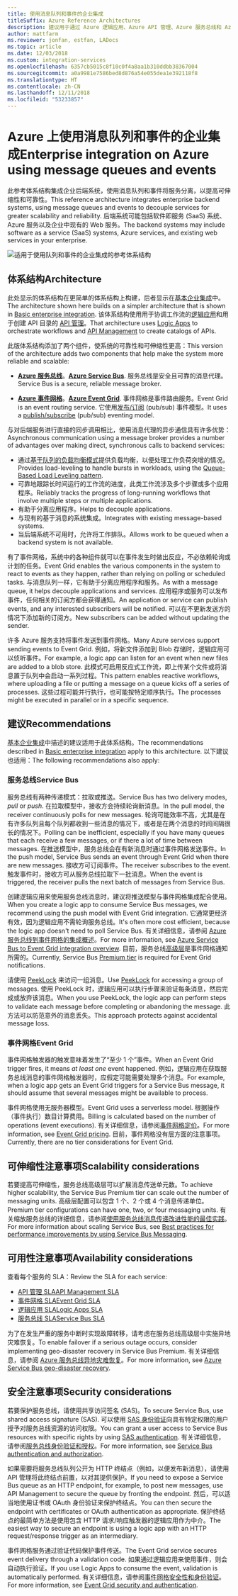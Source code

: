 ```yaml
---
title: 使用消息队列和事件的企业集成
titleSuffix: Azure Reference Architectures
description: 建议用于通过 Azure 逻辑应用、Azure API 管理、Azure 服务总线和 Azure 事件网格来实现企业集成模式的体系结构。
author: mattfarm
ms.reviewer: jonfan, estfan, LADocs
ms.topic: article
ms.date: 12/03/2018
ms.custom: integration-services
ms.openlocfilehash: 6357cb5015c8f10c0f4a8aa1b310ddbb38367004
ms.sourcegitcommit: a0a9981e7586bed8d876a54e055dea1e392118f8
ms.translationtype: HT
ms.contentlocale: zh-CN
ms.lasthandoff: 12/11/2018
ms.locfileid: "53233857"
---
```

# <a name="enterprise-integration-on-azure-using-message-queues-and-events"></a><span data-ttu-id="c7f28-103">Azure 上使用消息队列和事件的企业集成</span><span class="sxs-lookup"><span data-stu-id="c7f28-103">Enterprise integration on Azure using message queues and events</span></span>

<span data-ttu-id="c7f28-104">此参考体系结构集成企业后端系统，使用消息队列和事件将服务分离，以提高可伸缩性和可靠性。</span><span class="sxs-lookup"><span data-stu-id="c7f28-104">This reference architecture integrates enterprise backend systems, using message queues and events to decouple services for greater scalability and reliability.</span></span> <span data-ttu-id="c7f28-105">后端系统可能包括软件即服务 (SaaS) 系统、Azure 服务以及企业中现有的 Web 服务。</span><span class="sxs-lookup"><span data-stu-id="c7f28-105">The backend systems may include software as a service (SaaS) systems, Azure services, and existing web services in your enterprise.</span></span>

![适用于使用队列和事件的企业集成的参考体系结构](./_images/enterprise-integration-queues-events.png)

## <a name="architecture"></a><span data-ttu-id="c7f28-107">体系结构</span><span class="sxs-lookup"><span data-stu-id="c7f28-107">Architecture</span></span>

<span data-ttu-id="c7f28-108">此处显示的体系结构在更简单的体系结构上构建，后者显示在[基本企业集成][basic-enterprise-integration]中。</span><span class="sxs-lookup"><span data-stu-id="c7f28-108">The architecture shown here builds on a simpler architecture that is shown in [Basic enterprise integration][basic-enterprise-integration].</span></span> <span data-ttu-id="c7f28-109">该体系结构使用用于协调工作流的[逻辑应用][logic-apps]和用于创建 API 目录的 [API 管理][apim]。</span><span class="sxs-lookup"><span data-stu-id="c7f28-109">That architecture uses [Logic Apps][logic-apps] to orchestrate workflows and [API Management][apim] to create catalogs of APIs.</span></span>

<span data-ttu-id="c7f28-110">此版体系结构添加了两个组件，使系统的可靠性和可伸缩性更高：</span><span class="sxs-lookup"><span data-stu-id="c7f28-110">This version of the architecture adds two components that help make the system more reliable and scalable:</span></span>

- <span data-ttu-id="c7f28-111">**[Azure 服务总线][service-bus]**。</span><span class="sxs-lookup"><span data-stu-id="c7f28-111">**[Azure Service Bus][service-bus]**.</span></span> <span data-ttu-id="c7f28-112">服务总线是安全且可靠的消息代理。</span><span class="sxs-lookup"><span data-stu-id="c7f28-112">Service Bus is a secure, reliable message broker.</span></span>

- <span data-ttu-id="c7f28-113">**[Azure 事件网格][event-grid]**。</span><span class="sxs-lookup"><span data-stu-id="c7f28-113">**[Azure Event Grid][event-grid]**.</span></span> <span data-ttu-id="c7f28-114">事件网格是事件路由服务。</span><span class="sxs-lookup"><span data-stu-id="c7f28-114">Event Grid is an event routing service.</span></span> <span data-ttu-id="c7f28-115">它使用[发布/订阅](../../patterns/publisher-subscriber.md) (pub/sub) 事件模型。</span><span class="sxs-lookup"><span data-stu-id="c7f28-115">It uses a [publish/subscribe](../../patterns/publisher-subscriber.md) (pub/sub) eventing model.</span></span>

<span data-ttu-id="c7f28-116">与对后端服务进行直接的同步调用相比，使用消息代理的异步通信具有许多优势：</span><span class="sxs-lookup"><span data-stu-id="c7f28-116">Asynchronous communication using a message broker provides a number of advantages over making direct, synchronous calls to backend services:</span></span>

- <span data-ttu-id="c7f28-117">通过[基于队列的负载均衡模式](../../patterns/queue-based-load-leveling.md)提供负载均衡，以便处理工作负荷突增的情况。</span><span class="sxs-lookup"><span data-stu-id="c7f28-117">Provides load-leveling to handle bursts in workloads, using the [Queue-Based Load Leveling pattern](../../patterns/queue-based-load-leveling.md).</span></span>
- <span data-ttu-id="c7f28-118">可靠地跟踪长时间运行的工作流的进度，此类工作流涉及多个步骤或多个应用程序。</span><span class="sxs-lookup"><span data-stu-id="c7f28-118">Reliably tracks the progress of long-running workflows that involve multiple steps or multiple applications.</span></span>
- <span data-ttu-id="c7f28-119">有助于分离应用程序。</span><span class="sxs-lookup"><span data-stu-id="c7f28-119">Helps to decouple applications.</span></span>
- <span data-ttu-id="c7f28-120">与现有的基于消息的系统集成。</span><span class="sxs-lookup"><span data-stu-id="c7f28-120">Integrates with existing message-based systems.</span></span>
- <span data-ttu-id="c7f28-121">当后端系统不可用时，允许将工作排队。</span><span class="sxs-lookup"><span data-stu-id="c7f28-121">Allows work to be queued when a backend system is not available.</span></span>

<span data-ttu-id="c7f28-122">有了事件网格，系统中的各种组件就可以在事件发生时做出反应，不必依赖轮询或计划的任务。</span><span class="sxs-lookup"><span data-stu-id="c7f28-122">Event Grid enables the various components in the system to react to events as they happen, rather than relying on polling or scheduled tasks.</span></span> <span data-ttu-id="c7f28-123">与消息队列一样，它有助于分离应用程序和服务。</span><span class="sxs-lookup"><span data-stu-id="c7f28-123">As with a message queue, it helps decouple applications and services.</span></span> <span data-ttu-id="c7f28-124">应用程序或服务可以发布事件，任何相关的订阅方都会获得通知。</span><span class="sxs-lookup"><span data-stu-id="c7f28-124">An application or service can publish events, and any interested subscribers will be notified.</span></span> <span data-ttu-id="c7f28-125">可以在不更新发送方的情况下添加新的订阅方。</span><span class="sxs-lookup"><span data-stu-id="c7f28-125">New subscribers can be added without updating the sender.</span></span>

<span data-ttu-id="c7f28-126">许多 Azure 服务支持将事件发送到事件网格。</span><span class="sxs-lookup"><span data-stu-id="c7f28-126">Many Azure services support sending events to Event Grid.</span></span> <span data-ttu-id="c7f28-127">例如，将新文件添加到 Blob 存储时，逻辑应用可以侦听事件。</span><span class="sxs-lookup"><span data-stu-id="c7f28-127">For example, a logic app can listen for an event when new files are added to a blob store.</span></span> <span data-ttu-id="c7f28-128">此模式可启用反应式工作流，即上传某个文件或将消息置于队列中会启动一系列过程。</span><span class="sxs-lookup"><span data-stu-id="c7f28-128">This pattern enables reactive workflows, where uploading a file or putting a message on a queue kicks off a series of processes.</span></span> <span data-ttu-id="c7f28-129">这些过程可能并行执行，也可能按特定顺序执行。</span><span class="sxs-lookup"><span data-stu-id="c7f28-129">The processes might be executed in parallel or in a specific sequence.</span></span>

## <a name="recommendations"></a><span data-ttu-id="c7f28-130">建议</span><span class="sxs-lookup"><span data-stu-id="c7f28-130">Recommendations</span></span>

<span data-ttu-id="c7f28-131">[基本企业集成][basic-enterprise-integration]中描述的建议适用于此体系结构。</span><span class="sxs-lookup"><span data-stu-id="c7f28-131">The recommendations described in [Basic enterprise integration][basic-enterprise-integration] apply to this architecture.</span></span> <span data-ttu-id="c7f28-132">以下建议也适用：</span><span class="sxs-lookup"><span data-stu-id="c7f28-132">The following recommendations also apply:</span></span>

### <a name="service-bus"></a><span data-ttu-id="c7f28-133">服务总线</span><span class="sxs-lookup"><span data-stu-id="c7f28-133">Service Bus</span></span>

<span data-ttu-id="c7f28-134">服务总线有两种传递模式：拉取或推送。</span><span class="sxs-lookup"><span data-stu-id="c7f28-134">Service Bus has two delivery modes, *pull* or *push*.</span></span> <span data-ttu-id="c7f28-135">在拉取模型中，接收方会持续轮询新消息。</span><span class="sxs-lookup"><span data-stu-id="c7f28-135">In the pull model, the receiver continuously polls for new messages.</span></span> <span data-ttu-id="c7f28-136">轮询可能效率不高，尤其是在有许多队列且每个队列都收到一些消息的情况下，或者是在两个消息的时间间隔很长的情况下。</span><span class="sxs-lookup"><span data-stu-id="c7f28-136">Polling can be inefficient, especially if you have many queues that each receive a few messages, or if there a lot of time between messages.</span></span> <span data-ttu-id="c7f28-137">在推送模型中，服务总线会在有新消息时通过事件网格发送事件。</span><span class="sxs-lookup"><span data-stu-id="c7f28-137">In the push model, Service Bus sends an event through Event Grid when there are new messages.</span></span> <span data-ttu-id="c7f28-138">接收方可订阅事件。</span><span class="sxs-lookup"><span data-stu-id="c7f28-138">The receiver subscribes to the event.</span></span> <span data-ttu-id="c7f28-139">触发事件时，接收方可从服务总线拉取下一批消息。</span><span class="sxs-lookup"><span data-stu-id="c7f28-139">When the event is triggered, the receiver pulls the next batch of messages from Service Bus.</span></span>

<span data-ttu-id="c7f28-140">创建逻辑应用来使用服务总线消息时，建议将推送模型与事件网格集成配合使用。</span><span class="sxs-lookup"><span data-stu-id="c7f28-140">When you create a logic app to consume Service Bus messages, we recommend using the push model with Event Grid integration.</span></span> <span data-ttu-id="c7f28-141">它通常更经济有效，因为逻辑应用不需轮询服务总线。</span><span class="sxs-lookup"><span data-stu-id="c7f28-141">It's often more cost efficient, because the logic app doesn't need to poll Service Bus.</span></span> <span data-ttu-id="c7f28-142">有关详细信息，请参阅 [Azure 服务总线到事件网格的集成概述](/azure/service-bus-messaging/service-bus-to-event-grid-integration-concept)。</span><span class="sxs-lookup"><span data-stu-id="c7f28-142">For more information, see [Azure Service Bus to Event Grid integration overview](/azure/service-bus-messaging/service-bus-to-event-grid-integration-concept).</span></span> <span data-ttu-id="c7f28-143">目前，服务总线[高级层](https://azure.microsoft.com/pricing/details/service-bus/)是事件网格通知所需的。</span><span class="sxs-lookup"><span data-stu-id="c7f28-143">Currently, Service Bus [Premium tier](https://azure.microsoft.com/pricing/details/service-bus/) is required for Event Grid notifications.</span></span>

<span data-ttu-id="c7f28-144">请使用 [PeekLock](/azure/service-bus-messaging/service-bus-messaging-overview#queues) 来访问一组消息。</span><span class="sxs-lookup"><span data-stu-id="c7f28-144">Use [PeekLock](/azure/service-bus-messaging/service-bus-messaging-overview#queues) for accessing a group of messages.</span></span> <span data-ttu-id="c7f28-145">使用 PeekLock 时，逻辑应用可以执行步骤来验证每条消息，然后完成或放弃该消息。</span><span class="sxs-lookup"><span data-stu-id="c7f28-145">When you use PeekLock, the logic app can perform steps to validate each message before completing or abandoning the message.</span></span> <span data-ttu-id="c7f28-146">此方法可以防范意外的消息丢失。</span><span class="sxs-lookup"><span data-stu-id="c7f28-146">This approach protects against accidental message loss.</span></span>

### <a name="event-grid"></a><span data-ttu-id="c7f28-147">事件网格</span><span class="sxs-lookup"><span data-stu-id="c7f28-147">Event Grid</span></span>

<span data-ttu-id="c7f28-148">事件网格触发器的触发意味着发生了“至少 1 个”事件。</span><span class="sxs-lookup"><span data-stu-id="c7f28-148">When an Event Grid trigger fires, it means *at least one* event happened.</span></span> <span data-ttu-id="c7f28-149">例如，逻辑应用在获取服务总线消息的事件网格触发器时，应假定可能需要处理多个消息。</span><span class="sxs-lookup"><span data-stu-id="c7f28-149">For example, when a logic app gets an Event Grid triggers for a Service Bus message, it should assume that several messages might be available to process.</span></span>

<span data-ttu-id="c7f28-150">事件网格使用无服务器模型。</span><span class="sxs-lookup"><span data-stu-id="c7f28-150">Event Grid uses a serverless model.</span></span> <span data-ttu-id="c7f28-151">根据操作（事件执行）数目计算费用。</span><span class="sxs-lookup"><span data-stu-id="c7f28-151">Billing is calculated based on the number of operations (event executions).</span></span> <span data-ttu-id="c7f28-152">有关详细信息，请参阅[事件网格定价](https://azure.microsoft.com/pricing/details/event-grid/)。</span><span class="sxs-lookup"><span data-stu-id="c7f28-152">For more information, see [Event Grid pricing](https://azure.microsoft.com/pricing/details/event-grid/).</span></span> <span data-ttu-id="c7f28-153">目前，事件网格没有层方面的注意事项。</span><span class="sxs-lookup"><span data-stu-id="c7f28-153">Currently, there are no tier considerations for Event Grid.</span></span>

## <a name="scalability-considerations"></a><span data-ttu-id="c7f28-154">可伸缩性注意事项</span><span class="sxs-lookup"><span data-stu-id="c7f28-154">Scalability considerations</span></span>

<span data-ttu-id="c7f28-155">若要提高可伸缩性，服务总线高级层可以扩展消息传送单元数。</span><span class="sxs-lookup"><span data-stu-id="c7f28-155">To achieve higher scalability, the Service Bus Premium tier can scale out the number of messaging units.</span></span> <span data-ttu-id="c7f28-156">高级层配置可以包含 1 个、2 个或 4 个消息传递单位。</span><span class="sxs-lookup"><span data-stu-id="c7f28-156">Premium tier configurations can have one, two, or four messaging units.</span></span> <span data-ttu-id="c7f28-157">有关缩放服务总线的详细信息，请参阅[使用服务总线消息传递改进性能的最佳实践](/azure/service-bus-messaging/service-bus-performance-improvements)。</span><span class="sxs-lookup"><span data-stu-id="c7f28-157">For more information about scaling Service Bus, see [Best practices for performance improvements by using Service Bus Messaging](/azure/service-bus-messaging/service-bus-performance-improvements).</span></span>

## <a name="availability-considerations"></a><span data-ttu-id="c7f28-158">可用性注意事项</span><span class="sxs-lookup"><span data-stu-id="c7f28-158">Availability considerations</span></span>

<span data-ttu-id="c7f28-159">查看每个服务的 SLA：</span><span class="sxs-lookup"><span data-stu-id="c7f28-159">Review the SLA for each service:</span></span>

- <span data-ttu-id="c7f28-160">[API 管理 SLA][apim-sla]</span><span class="sxs-lookup"><span data-stu-id="c7f28-160">[API Management SLA][apim-sla]</span></span>
- <span data-ttu-id="c7f28-161">[事件网格 SLA][event-grid-sla]</span><span class="sxs-lookup"><span data-stu-id="c7f28-161">[Event Grid SLA][event-grid-sla]</span></span>
- <span data-ttu-id="c7f28-162">[逻辑应用 SLA][logic-apps-sla]</span><span class="sxs-lookup"><span data-stu-id="c7f28-162">[Logic Apps SLA][logic-apps-sla]</span></span>
- <span data-ttu-id="c7f28-163">[服务总线 SLA][sb-sla]</span><span class="sxs-lookup"><span data-stu-id="c7f28-163">[Service Bus SLA][sb-sla]</span></span>

<span data-ttu-id="c7f28-164">为了在发生严重的服务中断时实现故障转移，请考虑在服务总线高级层中实施异地灾难恢复。</span><span class="sxs-lookup"><span data-stu-id="c7f28-164">To enable failover if a serious outage occurs, consider implementing geo-disaster recovery in Service Bus Premium.</span></span> <span data-ttu-id="c7f28-165">有关详细信息，请参阅 [Azure 服务总线异地灾难恢复](/azure/service-bus-messaging/service-bus-geo-dr)。</span><span class="sxs-lookup"><span data-stu-id="c7f28-165">For more information, see [Azure Service Bus geo-disaster recovery](/azure/service-bus-messaging/service-bus-geo-dr).</span></span>

## <a name="security-considerations"></a><span data-ttu-id="c7f28-166">安全注意事项</span><span class="sxs-lookup"><span data-stu-id="c7f28-166">Security considerations</span></span>

<span data-ttu-id="c7f28-167">若要保护服务总线，请使用共享访问签名 (SAS)。</span><span class="sxs-lookup"><span data-stu-id="c7f28-167">To secure Service Bus, use shared access signature (SAS).</span></span> <span data-ttu-id="c7f28-168">可以使用 [SAS 身份验证](/azure/service-bus-messaging/service-bus-sas)向具有特定权限的用户授予对服务总线资源的访问权限。</span><span class="sxs-lookup"><span data-stu-id="c7f28-168">You can grant a user access to Service Bus resources with specific rights by using [SAS authentication](/azure/service-bus-messaging/service-bus-sas).</span></span> <span data-ttu-id="c7f28-169">有关详细信息，请参阅[服务总线身份验证和授权](/azure/service-bus-messaging/service-bus-authentication-and-authorization)。</span><span class="sxs-lookup"><span data-stu-id="c7f28-169">For more information, see [Service Bus authentication and authorization](/azure/service-bus-messaging/service-bus-authentication-and-authorization).</span></span>

<span data-ttu-id="c7f28-170">如果需要将服务总线队列公开为 HTTP 终结点（例如，以便发布新消息），请使用 API 管理将此终结点前置，以对其提供保护。</span><span class="sxs-lookup"><span data-stu-id="c7f28-170">If you need to expose a Service Bus queue as an HTTP endpoint, for example, to post new messages, use API Management to secure the queue by fronting the endpoint.</span></span> <span data-ttu-id="c7f28-171">然后，可以适当地使用证书或 OAuth 身份验证来保护终结点。</span><span class="sxs-lookup"><span data-stu-id="c7f28-171">You can then secure the endpoint with certificates or OAuth authentication as appropriate.</span></span> <span data-ttu-id="c7f28-172">保护终结点的最简单方法是使用包含 HTTP 请求/响应触发器的逻辑应用作为中介。</span><span class="sxs-lookup"><span data-stu-id="c7f28-172">The easiest way to secure an endpoint is using a logic app with an HTTP request/response trigger as an intermediary.</span></span>

<span data-ttu-id="c7f28-173">事件网格服务通过验证代码保护事件传送。</span><span class="sxs-lookup"><span data-stu-id="c7f28-173">The Event Grid service secures event delivery through a validation code.</span></span> <span data-ttu-id="c7f28-174">如果通过逻辑应用来使用事件，则会自动执行验证。</span><span class="sxs-lookup"><span data-stu-id="c7f28-174">If you use Logic Apps to consume the event, validation is automatically performed.</span></span> <span data-ttu-id="c7f28-175">有关详细信息，请参阅[事件网格安全性和身份验证](/azure/event-grid/security-authentication)。</span><span class="sxs-lookup"><span data-stu-id="c7f28-175">For more information, see [Event Grid security and authentication](/azure/event-grid/security-authentication).</span></span>

[apim]: /azure/api-management
[apim-sla]: https://azure.microsoft.com/support/legal/sla/api-management/
[event-grid]: /azure/event-grid/
[event-grid-sla]: https://azure.microsoft.com/support/legal/sla/event-grid
[logic-apps]: /azure/logic-apps/logic-apps-overview
[logic-apps-sla]: https://azure.microsoft.com/support/legal/sla/logic-apps
[sb-sla]: https://azure.microsoft.com/support/legal/sla/service-bus/
[service-bus]: /azure/service-bus-messaging/
[basic-enterprise-integration]: ./basic-enterprise-integration.md
